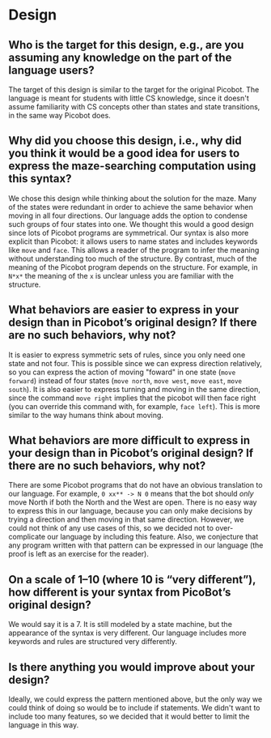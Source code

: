 # Design

## Who is the target for this design, e.g., are you assuming any knowledge on the part of the language users?

The target of this design is similar to the target for the original Picobot.
The language is meant for students with little CS knowledge, since it doesn't
assume familiarity with CS concepts other than states and state transitions, in
the same way Picobot does.

## Why did you choose this design, i.e., why did you think it would be a good idea for users to express the maze-searching computation using this syntax?

We chose this design while thinking about the solution for the maze.  Many of
the states were redundant in order to achieve the same behavior when moving in
all four directions.  Our language adds the option to condense such groups of
four states into one.  We thought this would a good design since lots of
Picobot programs are symmetrical.  Our syntax is also more explicit than
Picobot: it allows users to name states and includes keywords like `move` and
`face`.  This allows a reader of the program to infer the meaning without
understanding too much of the structure.  By contrast, much of the meaning of
the Picobot program depends on the structure.  For example, in `N*x*` the
meaning of the `x` is unclear unless you are familiar with the structure.

## What behaviors are easier to express in your design than in Picobot’s original design?  If there are no such behaviors, why not?

It is easier to express symmetric sets of rules, since you only need one state
and not four.  This is possible since we can express direction relatively, so
you can express the action of moving "foward" in one state (`move forward`)
instead of four states (`move north`, `move west`, `move east`, `move south`).
It is also easier to express turning and moving in the same direction, since
the command `move right` implies that the picobot will then face right (you can
override this command with, for example, `face left`).  This is more similar to
the way humans think about moving.

## What behaviors are more difficult to express in your design than in Picobot’s original design? If there are no such behaviors, why not?

There are some Picobot programs that do not have an obvious translation to our
language.  For example, `0 xx** -> N 0` means that the bot should _only_ move
North if both the North and the West are open.  There is no easy way to express
this in our language, because you can only make decisions by trying a direction
and then moving in that same direction.  However, we could not think of any use
cases of this, so we decided not to over-complicate our language by including
this feature.  Also, we conjecture that any program written with that pattern
can be expressed in our language (the proof is left as an exercise for the
reader).

## On a scale of 1–10 (where 10 is “very different”), how different is your syntax from PicoBot’s original design?

We would say it is a 7.  It is still modeled by a state machine, but the
appearance of the syntax is very different.  Our language includes more
keywords and rules are structured very differently.

## Is there anything you would improve about your design?

Ideally, we could express the pattern mentioned above, but the only way we
could think of doing so would be to include if statements.  We didn't want to
include too many features, so we decided that it would better to limit the
language in this way.
